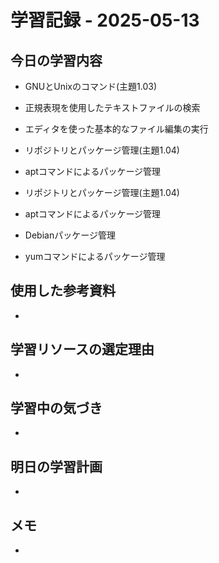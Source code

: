 # 学習記録 - 2025-05-13

## 今日の学習内容
- GNUとUnixのコマンド(主題1.03)
- 正規表現を使用したテキストファイルの検索
- エディタを使った基本的なファイル編集の実行

- リポジトリとパッケージ管理(主題1.04)
- aptコマンドによるパッケージ管理

- リポジトリとパッケージ管理(主題1.04)
- aptコマンドによるパッケージ管理
- Debianパッケージ管理
- yumコマンドによるパッケージ管理
## 使用した参考資料
- 

## 学習リソースの選定理由
- 

## 学習中の気づき
- 

## 明日の学習計画
- 

## メモ
- 